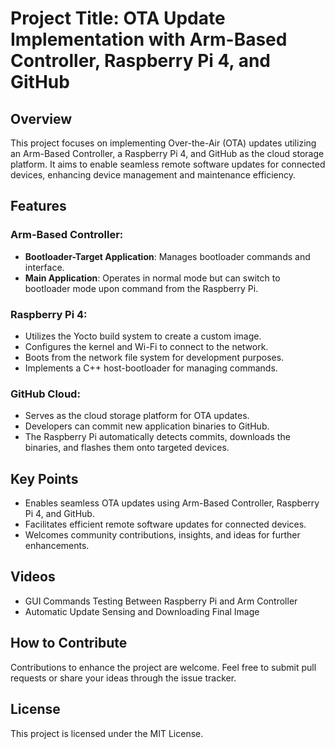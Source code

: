 # Project Title: OTA Update Implementation with Arm-Based Controller, Raspberry Pi 4, and GitHub

## Overview

This project focuses on implementing Over-the-Air (OTA) updates utilizing an Arm-Based Controller, a Raspberry Pi 4, and GitHub as the cloud storage platform. It aims to enable seamless remote software updates for connected devices, enhancing device management and maintenance efficiency.

## Features

### Arm-Based Controller:

- **Bootloader-Target Application**: Manages bootloader commands and interface.
- **Main Application**: Operates in normal mode but can switch to bootloader mode upon command from the Raspberry Pi.

### Raspberry Pi 4:

- Utilizes the Yocto build system to create a custom image.
- Configures the kernel and Wi-Fi to connect to the network.
- Boots from the network file system for development purposes.
- Implements a C++ host-bootloader for managing commands.

### GitHub Cloud:

- Serves as the cloud storage platform for OTA updates.
- Developers can commit new application binaries to GitHub.
- The Raspberry Pi automatically detects commits, downloads the binaries, and flashes them onto targeted devices.

## Key Points

- Enables seamless OTA updates using Arm-Based Controller, Raspberry Pi 4, and GitHub.
- Facilitates efficient remote software updates for connected devices.
- Welcomes community contributions, insights, and ideas for further enhancements.

## Videos

- GUI Commands Testing Between Raspberry Pi and Arm Controller
- Automatic Update Sensing and Downloading Final Image

## How to Contribute

Contributions to enhance the project are welcome. Feel free to submit pull requests or share your ideas through the issue tracker.

## License

This project is licensed under the MIT License.